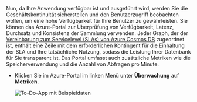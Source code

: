 Nun, da Ihre Anwendung verfügbar ist und ausgeführt wird, werden Sie die Geschäftskontinuität sicherstellen und den Benutzerzugriff beobachten wollen, um eine hohe Verfügbarkeit für Ihre Benutzer zu gewährleisten. Sie können das Azure-Portal zur Überprüfung von Verfügbarkeit, Latenz, Durchsatz und Konsistenz der Sammlung verwenden. Jeder Graph, der der [Vereinbarung zum Servicelevel (SLAs) von Azure Cosmos DB](https://azure.microsoft.com/support/legal/sla/documentdb/) zugeordnet ist, enthält eine Zeile mit dem erforderlichen Kontingent für die Einhaltung der SLA und Ihre tatsächliche Nutzung, sodass die Leistung Ihrer Datenbank für Sie transparent ist. Das Portal umfasst auch zusätzliche Metriken wie die Speicherverwendung und die Anzahl von Abfragen pro Minute.

* Klicken Sie im Azure-Portal im linken Menü unter **Überwachung** auf **Metriken**.

   ![To-Do-App mit Beispieldaten](./media/cosmosdb-tutorial-review-slas/azure-cosmosdb-portal-metrics-slas.png)